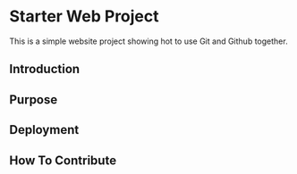 # Starter Web Project

This is a simple website project showing hot to use Git and Github together.

## Introduction

## Purpose

## Deployment

## How To Contribute